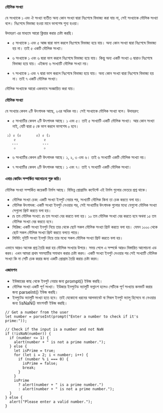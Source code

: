 #### মৌলিক সংখ্যা
যে সংখ্যাকে ১ এবং ঐ সংখ্যা ব্যতীত অন্য কোন সংখ্যা দ্বারা নিঃশেষে বিভাজ্য করা যায় না, সেই সংখ্যাকে মৌলিক সংখ্যা বলে। নিঃশেষে বিভাজ্য হওয়া মানে ভাগশেষ শূন্য হওয়া।

উদাহরণ এর মাধ্যমে আরো ক্লিয়ার করার চেষ্টা করছি।

- ৫ সংখ্যাকে ১ এবং ৫ আজ দ্বারা ভাগ করলে নিঃশেষে বিভাজ্য হয়ে যায়। অন্য কোন সংখ্যা দ্বারা নিঃশেষে বিভাজ্য হয় না। তাই ৫ একটি মৌলিক সংখ্যা।

- ৬ সংখ্যাকে ১ এবং ৬ দ্বারা ভাগ করলে নিঃশেষে বিভাজ্য হয়ে যায়। কিন্তু অন্য একটি সংখ্যা ৩ দ্বারাও নিঃশেষে বিভাজ্য হয়ে যায়। এইজন্য ৬ সংখ্যাটি মৌলিক সংখ্যা নয়।

- ৭ সংখ্যাকে ১ এবং ৭ দ্বারা ভাগ করলে নিঃশেষে বিভাজ্য হয়ে যায়। অন্য কোন সংখ্যা দ্বারা নিঃশেষে বিভাজ্য হয় না। তাই ৭ একটি মৌলিক সংখ্যা।


মৌলিক সংখ্যাকে আরো একভাবে সংজ্ঞায়িত করা যায়।

#### মৌলিক সংখ্যা
যে সংখ্যার কেবল ২টি উৎপাদক আছে, ২এর অধিক নয়। সেই সংখ্যাকে মৌলিক সংখ্যা বলে। উদাহরন:

- ৫ সংখ্যাটির কেবল ২টি উৎপাদক আছে। ১ এবং ৫। তাই ৫ সংখ্যাটি একটি মৌলিক সংখ্যা। আর কোন সংখ্যা নাই, যেটি দ্বারা ৫ কে ভাগ করলে ভাগশেষ ০ হবে।

```
 ১) ৫ (৫       ৫) ৫ (১
    ৫             ৫
   ---           ---
    ০             ০
```

- ৬ সংখ্যাটির কেবল ৪টি উৎপাদক আছে। ১, ২, ৩ এবং ৬। তাই ৬ সংখ্যাটি একটি মৌলিক সংখ্যা নয়।

- ৭ সংখ্যাটির কেবল ২টি উৎপাদক আছে। ১ এবং ৭। তাই ৭ সংখ্যাটি একটি মৌলিক সংখ্যা।


#### এবার কোডিং সম্পর্কিত আলোচনা শুরু করি।

মৌলিক সংখ্যা সম্পর্কিত কয়েকটি টার্মস আছে। বিভিন্ন প্রোগ্রামিং কন্টেস্টে এই টার্মস গুলোর ভেতরে প্রশ্ন থাকে।

- মৌলিক সংখ্যা চেক: একটি সংখ্যা ইনপুট নেয়ার পর, সংখ্যাটি মৌলিক কিনা তা চেক করতে বলা হয়। 
- মৌলিক উৎপাদক: একটি সংখ্যা ইনপুট নেওয়ার পর, সেই সংখ্যাটির উৎপাদক গুলোর মধ্যে যেগুলো মৌলিক সংখ্যা সেগুলো প্রিন্ট করতে বলা হয়।
- n তম মৌলিক সংখ্যা:  n তম সংখ্যা বের করতে বলা হয়। ১০ তম মৌলিক সংখ্যা বের করতে হবে অথবা ১৫ তম মৌলিক সংখ্যা বের করতে হবে। 
- সিরিজ: একটি সংখ্যা ইনপুট নিয়ে তার থেকে ছোট সকল মৌলিক সংখ্যা প্রিন্ট করতে বলা হয়। যেমন ১০০০ থেকে ছোট সকল মৌলিক সংখ্যা প্রিন্ট করতে বলতে পারে।
- লিমিট: দুইটি সংখ্যা ইনপুট নিয়ে তার মধ্যে সকল মৌলিক সংখ্যা প্রিন্ট করতে বলা হয়।

এভাবে আরও অনেক প্রশ্ন তৈরি করা হয় মৌলিক সংখ্যার উপরে। সময় পেলে এ সম্পর্কে আরও বিস্তারিত আলোচনা এড করব। এখন আমরা প্রথম সমস্যাটির সমাধান করার চেষ্টা করব। একটি সংখ্যা ইনপুট দেওয়ার পর সেই সংখ্যাটি মৌলিক সংখ্যা কি না সেটি চেক করার জন্য একটি প্রোগ্রাম তৈরি করার চেষ্টা করব।

#### এজামশন
- ইউজারের কাছ থেকে ইনপুট নেয়ার জন্য prompt() ইউজ করছি।
- মৌলিক সংখ্যা একটি পূর্ণ সংখ্যা। ইউজার ইনপুটেড ভ্যালুটি ভগ্নাংশ হলেও সেটিকে পূর্ণ সংখ্যায় কনভার্ট করার জন্য parseInt() ইউজ করছি।
- ইনপুটেড ভ্যালুটি সংখ্যা হতে হবে। তাই যেকোনো ধরনের আলফাবেট বা সিম্বল ইনপুট ভ্যালু হিসেবে না নেওয়ার জন্য !isNaN() ফাংশনটি ইউজ করছি।
```
// Get a number from the user
let number = parseInt(prompt("Enter a number to check if it's prime:"));

// Check if the input is a number and not NaN
if (!isNaN(number)) {
  if (number <= 1) {
    alert(number + " is not a prime number.");
  } else {
    let isPrime = true;
    for (let i = 2; i < number; i++) {
      if (number % i === 0) {
        isPrime = false;
        break;
      }
    }
    isPrime
      ? alert(number + " is a prime number.")
      : alert(number + " is not a prime number.");
  }
} else {
  alert("Please enter a valid number.");
}
```
